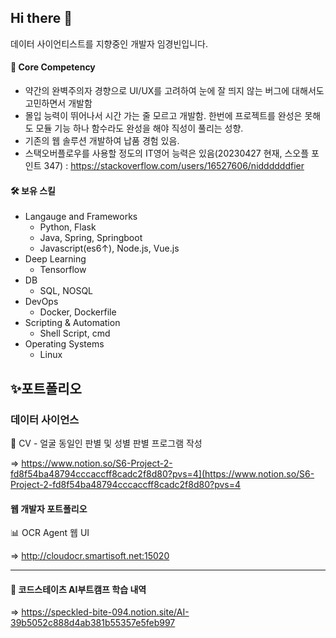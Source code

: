 ## Hi there 👋
데이터 사이언티스트를 지향중인 개발자 임경빈입니다.

#### 🧘 Core Competency
- 약간의 완벽주의자 경향으로 UI/UX를 고려하여 눈에 잘 띄지 않는 버그에 대해서도 고민하면서 개발함
- 몰입 능력이 뛰어나서 시간 가는 줄 모르고 개발함. 한번에 프로젝트를 완성은 못해도 모듈 기능 하나 함수라도 완성을 해야 직성이 풀리는 성향.
- 기존의 웹 솔루션 개발하여 납품 경험 있음.
- 스택오버플로우를 사용할 정도의 IT영어 능력은 있음(20230427 현재, 스오플 포인트 347) : https://stackoverflow.com/users/16527606/niddddddfier

#### 🛠 보유 스킬
- Langauge and Frameworks
  - Python, Flask
  - Java, Spring, Springboot
  - Javascript(es6↑), Node.js, Vue.js
- Deep Learning
  - Tensorflow
- DB 
  - SQL, NOSQL
- DevOps
  - Docker, Dockerfile
- Scripting & Automation
  - Shell Script, cmd
- Operating Systems
  - Linux

## ✨포트폴리오
### 데이터 사이언스
:raising_hand: CV - 얼굴 동일인 판별 및 성별 판별 프로그램 작성

=> https://www.notion.so/S6-Project-2-fd8f54ba48794cccaccff8cadc2f8d80?pvs=4](https://www.notion.so/S6-Project-2-fd8f54ba48794cccaccff8cadc2f8d80?pvs=4

#### 웹 개발자 포트폴리오
:bar_chart: OCR Agent 웹 UI

=> http://cloudocr.smartisoft.net:15020

---
#### :bookmark_tabs: 코드스테이츠 AI부트캠프 학습 내역

=> https://speckled-bite-094.notion.site/AI-39b5052c888d4ab381b55357e5feb997
<!--
**Imkyeongbin/Imkyeongbin** is a ✨ _special_ ✨ repository because its `README.md` (this file) appears on your GitHub profile.

Here are some ideas to get you started:

- 🔭 I’m currently working on ...
- 🌱 I’m currently learning ...
- 👯 I’m looking to collaborate on ...
- 🤔 I’m looking for help with ...
- 💬 Ask me about ...
- 📫 How to reach me: ...
- 😄 Pronouns: ...
- ⚡ Fun fact: ...
-->
